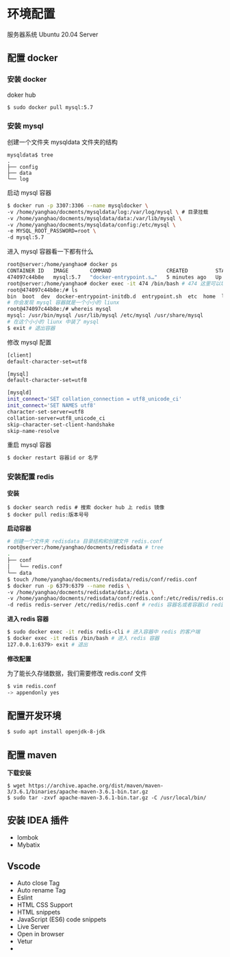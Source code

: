 # 环境配置

服务器系统 Ubuntu 20.04 Server

## 配置 docker

### 安装 docker

doker hub

```
$ sudo docker pull mysql:5.7
```

### 安装 mysql

创建一个文件夹 mysqldata 文件夹的结构

```
mysqldata$ tree
.
├── config
├── data
└── log
```

启动 mysql 容器

```bash
$ docker run -p 3307:3306 --name mysqldocker \
-v /home/yanghao/docments/mysqldata/log:/var/log/mysql \ # 目录挂载
-v /home/yanghao/docments/mysqldata/data:/var/lib/mysql \
-v /home/yanghao/docments/mysqldata/config:/etc/mysql \
-e MYSQL_ROOT_PASSWORD=root \
-d mysql:5.7
```

进入 mysql 容器看一下都有什么

```bash
root@server:/home/yanghao# docker ps
CONTAINER ID   IMAGE       COMMAND                  CREATED         STATUS         PORTS                                                  NAMES
474097c44b8e   mysql:5.7   "docker-entrypoint.s…"   5 minutes ago   Up 5 minutes   33060/tcp, 0.0.0.0:3307->3306/tcp, :::3307->3306/tcp   mysqldocker
root@server:/home/yanghao# docker exec -it 474 /bin/bash # 474 这里可以填容器的 名字或者 id （id 只要填前面几位保证和别的不一样就可以了）
root@474097c44b8e:/# ls
bin  boot  dev  docker-entrypoint-initdb.d  entrypoint.sh  etc  home  lib  lib64  media  mnt  opt  proc  root  run  sbin  srv  sys  tmp  usr  var
# 你会发现 mysql 容器就是一个小小的 liunx 
root@474097c44b8e:/# whereis mysql
mysql: /usr/bin/mysql /usr/lib/mysql /etc/mysql /usr/share/mysql
# 在这个小小的 liunx 中装了 mysql
$ exit # 退出容器
```

修改 mysql 配置

```bash
[client]
default-character-set=utf8

[mysql]
default-character-set=utf8

[mysqld]
init_connect='SET collation_connection = utf8_unicode_ci'
init_connect='SET NAMES utf8'
character-set-server=utf8
collation-server=utf8_unicode_ci
skip-character-set-client-handshake
skip-name-resolve
```

重启 mysql 容器

```bash
$ docker restart 容器id or 名字
```

### 安装配置 redis

**安装**

```
$ docker search redis # 搜索 docker hub 上 redis 镜像
$ docker pull redis:版本号号
```

**启动容器**

```bash
# 创建一个文件夹 redisdata 目录结构和创建文件 redis.conf
root@server:/home/yanghao/docments/redisdata # tree
.
├── conf
│   └── redis.conf
└── data
$ touch /home/yanghao/docments/redisdata/redis/conf/redis.conf
$ docker run -p 6379:6379 --name redis \
-v /home/yanghao/docments/redisdata/data:/data \
-v /home/yanghao/docments/redisdata/conf/redis.conf:/etc/redis/redis.conf \
-d redis redis-server /etc/redis/redis.conf # redis 容器名或者容器id redis-server redis 启动参数 以后面那个配置文件启动
```

**进入 redis 容器**

```bash
$ sudo docker exec -it redis redis-cli # 进入容器中 redis 的客户端
$ docker exec -it redis /bin/bash # 进入 redis 容器
127.0.0.1:6379> exit # 退出
```

**修改配置**

为了能长久存储数据，我们需要修改 redis.conf 文件

```bash
$ vim redis.conf
-> appendonly yes
```

## 配置开发环境

```bash
$ sudo apt install openjdk-8-jdk
```

## 配置 maven

**下载安装**

```
$ wget https://archive.apache.org/dist/maven/maven-3/3.6.1/binaries/apache-maven-3.6.1-bin.tar.gz
$ sudo tar -zxvf apache-maven-3.6.1-bin.tar.gz -C /usr/local/bin/
```

## 安装 IDEA 插件

- lombok
- Mybatix

## Vscode

- Auto close Tag
- Auto rename Tag
- Eslint
- HTML CSS Support
- HTML snippets
- JavaScript (ES6) code snippets
- Live Server
- Open in browser
- Vetur
- 
